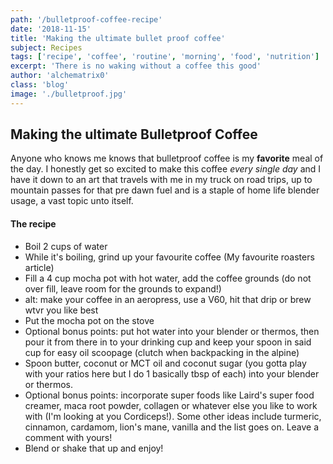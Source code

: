 ```yaml
---
path: '/bulletproof-coffee-recipe'
date: '2018-11-15'
title: 'Making the ultimate bullet proof coffee'
subject: Recipes
tags: ['recipe', 'coffee', 'routine', 'morning', 'food', 'nutrition']
excerpt: 'There is no waking without a coffee this good'
author: 'alchematrix0'
class: 'blog'
image: './bulletproof.jpg'
---
```

## Making the ultimate Bulletproof Coffee

Anyone who knows me knows that bulletproof coffee is my **favorite** meal of the day. I honestly get so excited to make this coffee _every single day_ and I have it down to an art that travels with me in my truck on road trips, up to mountain passes for that pre dawn fuel and is a staple of home life blender usage, a vast topic unto itself.

#### The recipe

- Boil 2 cups of water
- While it's boiling, grind up your favourite coffee (My favourite roasters article)
- Fill a 4 cup mocha pot with hot water, add the coffee grounds (do not over fill, leave room for the grounds to expand!)
- alt: make your coffee in an aeropress, use a V60, hit that drip or brew wtvr you like best
- Put the mocha pot on the stove
- Optional bonus points: put hot water into your blender or thermos, then pour it from there in to your drinking cup and keep your spoon in said cup for easy oil scoopage (clutch when backpacking in the alpine)
- Spoon butter, coconut or MCT oil and coconut sugar (you gotta play with your ratios here but I do 1 basically tbsp of each) into your blender or thermos.
- Optional bonus points: incorporate super foods like Laird's super food creamer, maca root powder, collagen or whatever else you like to work with (I'm looking at you Cordiceps!). Some other ideas include turmeric, cinnamon, cardamom, lion's mane, vanilla and the list goes on. Leave a comment with yours!
- Blend or shake that up and enjoy!
